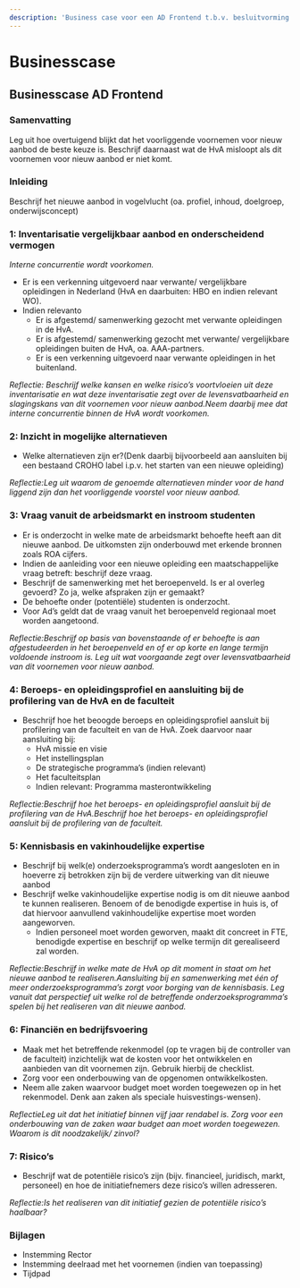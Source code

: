 ```yaml
---
description: 'Business case voor een AD Frontend t.b.v. besluitvorming door MT, FMR en CvB'
---
```


# Businesscase

## Businesscase AD Frontend

### Samenvatting

Leg uit hoe overtuigend blijkt dat het voorliggende voornemen voor nieuw aanbod de beste keuze is. Beschrijf daarnaast wat de HvA misloopt als dit voornemen voor nieuw aanbod er niet komt.

### Inleiding

Beschrijf het nieuwe aanbod in vogelvlucht \(oa. profiel, inhoud, doelgroep, onderwijsconcept\)

### 1: Inventarisatie vergelijkbaar aanbod en onderscheidend vermogen

_Interne concurrentie wordt voorkomen._ 

* Er is een verkenning uitgevoerd naar verwante/ vergelijkbare opleidingen in Nederland \(HvA en daarbuiten: HBO en indien relevant WO\).
* Indien relevanto
  * Er is afgestemd/ samenwerking gezocht met verwante opleidingen in de HvA. 
  * Er is afgestemd/ samenwerking gezocht met verwante/ vergelijkbare opleidingen buiten de HvA, oa. AAA-partners. 
  * Er is een verkenning uitgevoerd naar verwante opleidingen in het buitenland. 

_Reflectie: Beschrijf welke kansen en welke risico’s voortvloeien uit deze inventarisatie en wat deze inventarisatie zegt over de levensvatbaarheid en slagingskans van dit voornemen voor nieuw aanbod.Neem daarbij mee dat interne concurrentie binnen de HvA wordt voorkomen._

### 2: Inzicht in mogelijke alternatieven

* Welke alternatieven zijn er?\(Denk daarbij bijvoorbeeld aan aansluiten bij een bestaand CROHO label i.p.v. het starten van een nieuwe opleiding\)

_Reflectie:Leg uit waarom de genoemde alternatieven minder voor de hand liggend zijn dan het voorliggende voorstel voor nieuw aanbod._

### 3: Vraag vanuit de arbeidsmarkt en instroom studenten

* Er is onderzocht in welke mate de arbeidsmarkt behoefte heeft aan dit nieuwe aanbod. De uitkomsten zijn onderbouwd met erkende bronnen zoals ROA cijfers.
* Indien de aanleiding voor een nieuwe opleiding een maatschappelijke vraag betreft: beschrijf deze vraag.
* Beschrijf de samenwerking met het beroepenveld. Is er al overleg gevoerd? Zo ja, welke afspraken zijn er gemaakt?
* De behoefte onder \(potentiële\) studenten is onderzocht.
* Voor Ad’s geldt dat de vraag vanuit het beroepenveld regionaal moet worden aangetoond.

_Reflectie:Beschrijf op basis van bovenstaande of er behoefte is aan afgestudeerden in het beroepenveld en of er op korte en lange termijn voldoende instroom is. Leg uit wat voorgaande zegt over levensvatbaarheid van dit voornemen voor nieuw aanbod._ 

### 4: Beroeps- en opleidingsprofiel en aansluiting bij de profilering van de HvA en de faculteit

* Beschrijf hoe het beoogde beroeps en opleidingsprofiel aansluit bij profilering van de faculteit en van de HvA. Zoek daarvoor naar aansluiting bij:
  * HvA missie en visie
  * Het instellingsplan
  * De strategische programma’s \(indien relevant\)
  * Het faculteitsplan
  * Indien relevant: Programma masterontwikkeling

_Reflectie:Beschrijf hoe het beroeps- en opleidingsprofiel aansluit bij de profilering van de HvA.Beschrijf hoe het beroeps- en opleidingsprofiel aansluit bij de profilering van de faculteit._ 

### 5: Kennisbasis en vakinhoudelijke expertise

* Beschrijf bij welk\(e\) onderzoeksprogramma’s wordt aangesloten en in hoeverre zij betrokken zijn bij de verdere uitwerking van dit nieuwe aanbod
* Beschrijf welke vakinhoudelijke expertise nodig is om dit nieuwe aanbod te kunnen realiseren. Benoem of de benodigde expertise in huis is, of dat hiervoor aanvullend vakinhoudelijke expertise moet worden aangeworven.
  * Indien personeel moet worden geworven, maakt dit concreet in FTE, benodigde expertise en beschrijf op welke termijn dit gerealiseerd zal worden. 

_Reflectie:Beschrijf in welke mate de HvA op dit moment in staat om het nieuwe aanbod te realiseren.Aansluiting bij en samenwerking met één of meer onderzoeksprogramma’s zorgt voor borging van de kennisbasis. Leg vanuit dat perspectief uit welke rol de betreffende onderzoeksprogramma’s spelen bij het realiseren van dit nieuwe aanbod._

### 6: Financiën en bedrijfsvoering

* Maak met het betreffende rekenmodel \(op te vragen bij de controller van de faculteit\) inzichtelijk wat de kosten voor het ontwikkelen en aanbieden van dit voornemen zijn. Gebruik hierbij de checklist.
* Zorg voor een onderbouwing van de opgenomen ontwikkelkosten.
* Neem alle zaken waarvoor budget moet worden toegewezen op in het rekenmodel. Denk aan zaken als speciale huisvestings-wensen\).

_ReflectieLeg uit dat het initiatief binnen vijf jaar rendabel is. Zorg voor een onderbouwing van de zaken waar budget aan moet worden toegewezen. Waarom is dit noodzakelijk/ zinvol?_

### 7: Risico’s

* Beschrijf wat de potentiële risico’s zijn \(bijv. financieel, juridisch, markt, personeel\) en hoe de initiatiefnemers deze risico’s willen adresseren.

_Reflectie:Is het realiseren van dit initiatief gezien de potentiële risico’s haalbaar?_

### Bijlagen

* Instemming Rector
* Instemming deelraad met het voornemen \(indien van toepassing\)
* Tijdpad



